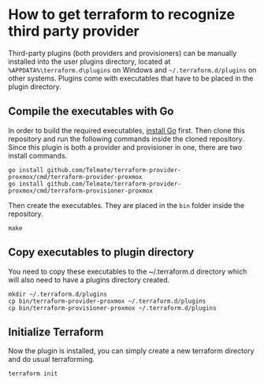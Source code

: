 # How to get terraform to recognize third party provider

Third-party plugins (both providers and provisioners) can be manually installed into the user plugins directory, 
located at `%APPDATA%\terraform.d\plugins` on Windows and `~/.terraform.d/plugins` on other systems. Plugins come
with executables that have to be placed in the plugin directory.

## Compile the executables with Go

In order to build the required executables, [install Go](https://golang.org/doc/install) first. Then clone this
repository and run the following commands inside the cloned repository. Since this plugin is both a provider and 
provisioner in one, there are two install commands.

```
go install github.com/Telmate/terraform-provider-proxmox/cmd/terraform-provider-proxmox
go install github.com/Telmate/terraform-provider-proxmox/cmd/terraform-provisioner-proxmox
```

Then create the executables. They are placed in the `bin` folder inside the repository.

```
make
```

## Copy executables to plugin directory

You need to copy these executables to the ~/.terraform.d directory which will also need to have a plugins directory 
created.

```shell
mkdir ~/.terraform.d/plugins
cp bin/terraform-provider-proxmox ~/.terraform.d/plugins
cp bin/terraform-provisioner-proxmox ~/.terraform.d/plugins
```

## Initialize Terraform

Now the plugin is installed, you can simply create a new terraform directory and do usual terraforming.

```
terraform init
```
